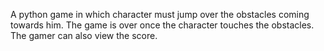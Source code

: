 A python game in which character must jump over the obstacles coming towards him.
The game is over once the character touches the obstacles.
The gamer can also view the score.
